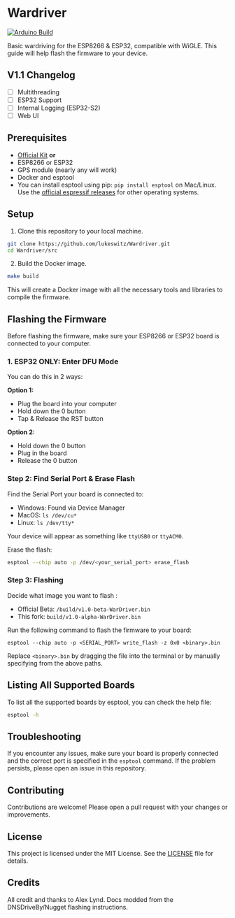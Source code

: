 # Wardriver

[![Arduino Build](https://github.com/lukeswitz/Wardriver/actions/workflows/build.yml/badge.svg)](https://github.com/lukeswitz/Wardriver/actions/workflows/build.yml)

Basic wardriving for the ESP8266 & ESP32, compatible with WiGLE. This guide will help flash the firmware to your device.

## V1.1 Changelog
- [ ] Multithreading
- [ ] ESP32 Support 
- [ ] Internal Logging (ESP32-S2)
- [ ] Web UI

## Prerequisites
- [Official Kit](https://dnsdriveby.com) **or** 
- ESP8266 or ESP32 
- GPS module (nearly any will work)
- Docker and esptool
- You can install esptool using pip: `pip install esptool` on Mac/Linux. Use the [official espressif releases](https://github.com/espressif/esptool/releases) for other operating systems. 

## Setup

1. Clone this repository to your local machine.

```bash
git clone https://github.com/lukeswitz/Wardriver.git
cd Wardriver/src
```

2. Build the Docker image.

```bash
make build
```

This will create a Docker image with all the necessary tools and libraries to compile the firmware.

## Flashing the Firmware

Before flashing the firmware, make sure your ESP8266 or ESP32 board is connected to your computer.

### 1. ESP32 ONLY: Enter DFU Mode

You can do this in 2 ways:

**Option 1:**

- Plug the board into your computer
- Hold down the 0 button
- Tap & Release the RST button

**Option 2:**

- Hold down the 0 button
- Plug in the board
- Release the 0 button

### Step 2: Find Serial Port & Erase Flash 

Find the Serial Port your board is connected to:

- Windows: Found via Device Manager
- MacOS: `ls /dev/cu*`
- Linux: `ls /dev/tty*`

Your device will appear as something like `ttyUSB0` or `ttyACM0`.

Erase the flash:

```bash
esptool --chip auto -p /dev/<your_serial_port> erase_flash
```

### Step 3: Flashing 
Decide what image you want to flash :
- Official Beta: `/build/v1.0-beta-WarDriver.bin`
- This fork: `build/v1.0-alpha-WarDriver.bin`

Run the following command to flash the firmware to your board:

`esptool --chip auto -p <SERIAL_PORT> write_flash -z 0x0 <binary>.bin`

Replace `<binary>.bin` by dragging the file into the terminal or by manually specifying from the above paths. 

## Listing All Supported Boards

To list all the supported boards by esptool, you can check the help file:

```bash
esptool -h
```

## Troubleshooting

If you encounter any issues, make sure your board is properly connected and the correct port is specified in the `esptool` command. If the problem persists, please open an issue in this repository.

## Contributing

Contributions are welcome! Please open a pull request with your changes or improvements.

## License

This project is licensed under the MIT License. See the [LICENSE](LICENSE) file for details. 

## Credits

All credit and thanks to Alex Lynd. Docs modded from the DNSDriveBy/Nugget flashing instructions. 
